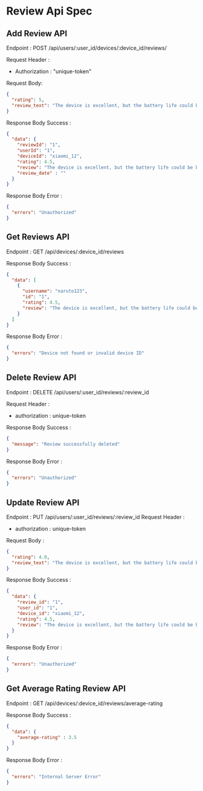 # Review Api Spec

## Add Review API

Endpoint : POST /api/users/:user_id/devices/:device_id/reviews/

Request Header :

- Authorization : "unique-token"

Request Body:

```json
{
  "rating": 5,
  "review_text": "The device is excellent, but the battery life could be better."
}
```

Response Body Success :

```json
{
  "data": {
    "reviewId": "1",
    "userId": "1",
    "deviceId": "xiaomi_12",
    "rating": 4.5,
    "review": "The device is excellent, but the battery life could be better.",
    "review_date" : ""
  }
}
```

Response Body Error :

```json
{
  "errors": "Unauthorized"
}
```

## Get Reviews API

Endpoint : GET /api/devices/:device_id/reviews

Response Body Success :

```json
{
  "data": [
    {
      "username": "naruto123",
      "id": "1",
      "rating": 4.5,
      "review": "The device is excellent, but the battery life could be better."
    }
  ]
}
```

Response Body Error :

```json
{
  "errors": "Device not found or invalid device ID"
}
```

## Delete Review API

Endpoint : DELETE /api/users/:user_id/reviews/:review_id

Request Header :

- authorization : unique-token

Response Body Success :

```json
{
  "message": "Review successfully deleted"
}
```

Response Body Error :

```json
{
  "errors": "Unauthorized"
}
```

## Update Review API

Endpoint : PUT /api/users/:user_id/reviews/:review_id
Request Header :

- authorization : unique-token

Request Body :

```json
{
  "rating": 4.0,
  "review_text": "The device is excellent, but the battery life could be better."
}
```

Response Body Success :

```json
{
  "data": {
    "review_id": "1",
    "user_id": "1",
    "device_id": "xiaomi_12",
    "rating": 4.5,
    "review": "The device is excellent, but the battery life could be better."
  }
}
```

Response Body Error :

```json
{
  "errors": "Unauthorized"
}
```

## Get Average Rating Review API

Endpoint : GET /api/devices/:device_id/reviews/average-rating

Response Body Success :

```json
{
  "data": {
    "average-rating" : 3.5
  }
}
```

Response Body Error :

```json
{
  "errors": "Internal Server Error"
}
```



